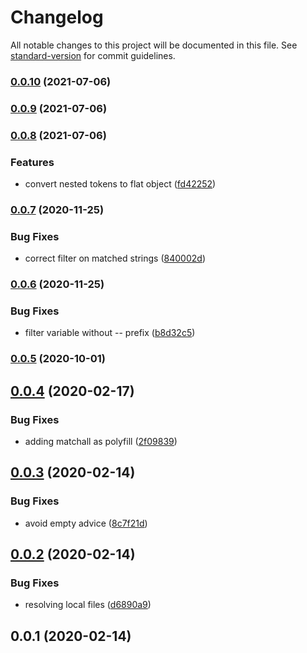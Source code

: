 # Changelog

All notable changes to this project will be documented in this file. See [standard-version](https://github.com/conventional-changelog/standard-version) for commit guidelines.

### [0.0.10](https://github.com/LasaleFamine/stylelint-design-tokens-plugin/compare/v0.0.9...v0.0.10) (2021-07-06)

### [0.0.9](https://github.com/LasaleFamine/stylelint-design-tokens-plugin/compare/v0.0.8...v0.0.9) (2021-07-06)

### [0.0.8](https://github.com/LasaleFamine/stylelint-design-tokens-plugin/compare/v0.0.7...v0.0.8) (2021-07-06)


### Features

* convert nested tokens to flat object ([fd42252](https://github.com/LasaleFamine/stylelint-design-tokens-plugin/commit/fd422523f43eb76089d861da8fa36dca87fc679c))

### [0.0.7](https://github.com/LasaleFamine/stylelint-design-tokens-plugin/compare/v0.0.6...v0.0.7) (2020-11-25)


### Bug Fixes

* correct filter on matched strings ([840002d](https://github.com/LasaleFamine/stylelint-design-tokens-plugin/commit/840002d4b7f17f043c4d392beeab795c2e34a277))

### [0.0.6](https://github.com/LasaleFamine/stylelint-design-tokens-plugin/compare/v0.0.5...v0.0.6) (2020-11-25)


### Bug Fixes

* filter variable without -- prefix ([b8d32c5](https://github.com/LasaleFamine/stylelint-design-tokens-plugin/commit/b8d32c5ffc2be65b1cb4357f76b21e9133ae3cc8))

### [0.0.5](https://github.com/LasaleFamine/stylelint-design-tokens-plugin/compare/v0.0.4...v0.0.5) (2020-10-01)

<a name="0.0.4"></a>
## [0.0.4](https://github.com/LasaleFamine/stylelint-design-tokens-plugin/compare/v0.0.3...v0.0.4) (2020-02-17)


### Bug Fixes

* adding matchall as polyfill ([2f09839](https://github.com/LasaleFamine/stylelint-design-tokens-plugin/commit/2f09839))



<a name="0.0.3"></a>
## [0.0.3](https://github.com/LasaleFamine/stylelint-design-tokens-plugin/compare/v0.0.2...v0.0.3) (2020-02-14)


### Bug Fixes

* avoid empty advice ([8c7f21d](https://github.com/LasaleFamine/stylelint-design-tokens-plugin/commit/8c7f21d))



<a name="0.0.2"></a>
## [0.0.2](https://github.com/LasaleFamine/stylelint-design-tokens-plugin/compare/v0.0.1...v0.0.2) (2020-02-14)


### Bug Fixes

* resolving local files ([d6890a9](https://github.com/LasaleFamine/stylelint-design-tokens-plugin/commit/d6890a9))



<a name="0.0.1"></a>
## 0.0.1 (2020-02-14)
